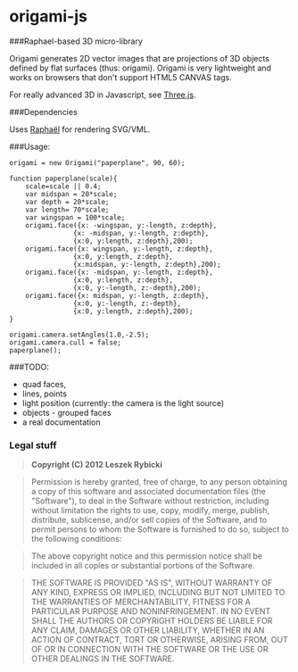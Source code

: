 origami-js
==========

###Raphael-based 3D micro-library

Origami generates 2D vector images that are projections of 3D objects defined by flat surfaces (thus: origami). Origami is very lightweight and works on browsers that don't support HTML5 CANVAS tags.

For really advanced 3D in Javascript, see [Three.js](http://mrdoob.github.com/three.js/). 

###Dependencies

Uses [Raphaël](raphaeljs.com) for rendering SVG/VML.

###Usage:

	origami = new Origami("paperplane", 90, 60);

	function paperplane(scale){
		scale=scale || 0.4;
		var midspan = 20*scale;
		var depth = 20*scale;
		var length= 70*scale;
		var wingspan = 100*scale;
		origami.face({x: -wingspan, y:-length, z:depth},
		            {x: -midspan, y:-length, z:depth},
		            {x:0, y:length, z:depth},200); 
		origami.face({x: wingspan, y:-length, z:depth},
		            {x:0, y:length, z:depth},
		            {x:midspan, y:-length, z:depth},200);
		origami.face({x: -midspan, y:-length, z:depth},
		            {x:0, y:length, z:depth},
		            {x:0, y:-length, z:-depth},200); 
		origami.face({x: midspan, y:-length, z:depth},
		            {x:0, y:-length, z:-depth},
		            {x:0, y:length, z:depth},200); 
	}
	
	origami.camera.setAngles(1.0,-2.5);
	origami.camera.cull = false;
	paperplane();

###TODO: 

- quad faces,
- lines, points
- light position (currently: the camera is the light source)
- objects - grouped faces
- a real documentation

### Legal stuff

> **Copyright (C) 2012 Leszek Rybicki**

> Permission is hereby granted, free of charge, to any person obtaining a copy of this software and associated documentation files (the "Software"), to deal in the Software without restriction, including without limitation the rights to use, copy, modify, merge, publish, distribute, sublicense, and/or sell copies of the Software, and to permit persons to whom the Software is furnished to do so, subject to the following conditions:

> The above copyright notice and this permission notice shall be included in all copies or substantial portions of the Software.

> THE SOFTWARE IS PROVIDED "AS IS", WITHOUT WARRANTY OF ANY KIND, EXPRESS OR IMPLIED, INCLUDING BUT NOT LIMITED TO THE WARRANTIES OF MERCHANTABILITY, FITNESS FOR A PARTICULAR PURPOSE AND NONINFRINGEMENT. IN NO EVENT SHALL THE AUTHORS OR COPYRIGHT HOLDERS BE LIABLE FOR ANY CLAIM, DAMAGES OR OTHER LIABILITY, WHETHER IN AN ACTION OF CONTRACT, TORT OR OTHERWISE, ARISING FROM, OUT OF OR IN CONNECTION WITH THE SOFTWARE OR THE USE OR OTHER DEALINGS IN THE SOFTWARE.